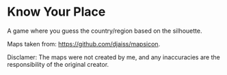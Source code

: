 # Know Your Place

A game where you guess the country/region based on the silhouette.

Maps taken from: https://github.com/djaiss/mapsicon.

Disclamer: The maps were not created by me, and any inaccuracies are the responsibility of the original creator.